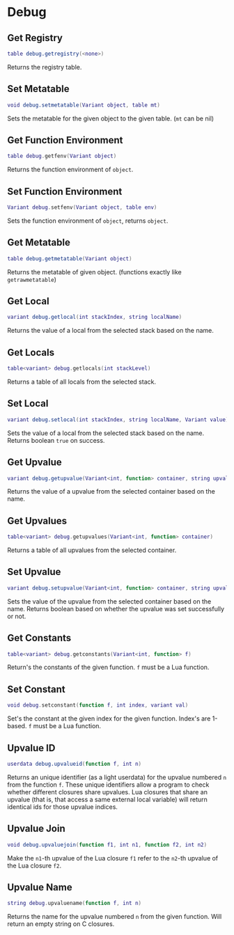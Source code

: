 # Debug

## Get Registry
```lua
table debug.getregistry(<none>)
```
Returns the registry table.

## Set Metatable
```lua
void debug.setmetatable(Variant object, table mt)
```
Sets the metatable for the given object to the given table. (`mt` can be nil)

## Get Function Environment
```lua
table debug.getfenv(Variant object)
```
Returns the function environment of `object`.

## Set Function Environment
```lua
Variant debug.setfenv(Variant object, table env)
```
Sets the function environment of `object`, returns `object`.

## Get Metatable
```lua
table debug.getmetatable(Variant object)
```
Returns the metatable of given object. (functions exactly like `getrawmetatable`)

## Get Local
```lua
variant debug.getlocal(int stackIndex, string localName)
```
Returns the value of a local from the selected stack based on the name.

## Get Locals
```lua
table<variant> debug.getlocals(int stackLevel)
```
Returns a table of all locals from the selected stack.

## Set Local
```lua
variant debug.setlocal(int stackIndex, string localName, Variant value)
```
Sets the value of a local from the selected stack based on the name. Returns boolean `true` on success.

## Get Upvalue
```lua
variant debug.getupvalue(Variant<int, function> container, string upvalName)
```
Returns the value of a upvalue from the selected container based on the name.

## Get Upvalues
```lua
table<variant> debug.getupvalues(Variant<int, function> container)
```
Returns a table of all upvalues from the selected container.

## Set Upvalue
```lua
variant debug.setupvalue(Variant<int, function> container, string upvalName, Variant value)
```
Sets the value of the upvalue from the selected container based on the name. Returns boolean based on whether the upvalue was set successfully or not.

## Get Constants
```lua
table<variant> debug.getconstants(Variant<int, function> f)
```
Return's the constants of the given function. `f` must be a Lua function.

## Set Constant
```lua
void debug.setconstant(function f, int index, variant val)
```
Set's the constant at the given index for the given function. Index's are 1-based. `f` must be a Lua function.

## Upvalue ID
```lua
userdata debug.upvalueid(function f, int n)
```
Returns an unique identifier (as a light userdata) for the upvalue numbered `n` from the function `f`. These unique identifiers allow a program to check whether different closures share upvalues. Lua closures that share an upvalue (that is, that access a same external local variable) will return identical ids for those upvalue indices.

## Upvalue Join
```lua
void debug.upvaluejoin(function f1, int n1, function f2, int n2)
```
Make the `n1`-th upvalue of the Lua closure `f1` refer to the `n2`-th upvalue of the Lua closure `f2`.

## Upvalue Name
```lua
string debug.upvaluename(function f, int n)
```
Returns the name for the upvalue numbered `n` from the given function. Will return an empty string on C closures.
